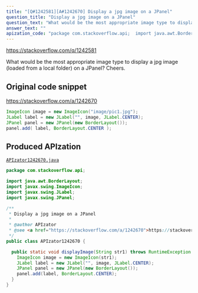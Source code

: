 ```yaml
---
title: "[Q#1242581][A#1242670] Display a jpg image on a JPanel"
question_title: "Display a jpg image on a JPanel"
question_text: "What would be the most appropriate image type to display a jpg image (loaded from a local folder) on a JPanel? Cheers."
answer_text: ""
apization_code: "package com.stackoverflow.api;  import java.awt.BorderLayout; import javax.swing.ImageIcon; import javax.swing.JLabel; import javax.swing.JPanel;  /**  * Display a jpg image on a JPanel  *  * @author APIzator  * @see <a href=\"https://stackoverflow.com/a/1242670\">https://stackoverflow.com/a/1242670</a>  */ public class APIzator1242670 {    public static void displayImage(String str1) throws RuntimeException {     ImageIcon image = new ImageIcon(str1);     JLabel label = new JLabel(\"\", image, JLabel.CENTER);     JPanel panel = new JPanel(new BorderLayout());     panel.add(label, BorderLayout.CENTER);   } }"
---
```


https://stackoverflow.com/q/1242581

What would be the most appropriate image type to display a jpg image (loaded from a local folder) on a JPanel?
Cheers.



## Original code snippet

https://stackoverflow.com/a/1242670



```java
ImageIcon image = new ImageIcon("image/pic1.jpg");
JLabel label = new JLabel("", image, JLabel.CENTER);
JPanel panel = new JPanel(new BorderLayout());
panel.add( label, BorderLayout.CENTER );
```

## Produced APIzation

[`APIzator1242670.java`](https://github.com/pasqualesalza/apization-temp-data/raw/master/apizations/java/APIzator1242670.java)

```java
package com.stackoverflow.api;

import java.awt.BorderLayout;
import javax.swing.ImageIcon;
import javax.swing.JLabel;
import javax.swing.JPanel;

/**
 * Display a jpg image on a JPanel
 *
 * @author APIzator
 * @see <a href="https://stackoverflow.com/a/1242670">https://stackoverflow.com/a/1242670</a>
 */
public class APIzator1242670 {

  public static void displayImage(String str1) throws RuntimeException {
    ImageIcon image = new ImageIcon(str1);
    JLabel label = new JLabel("", image, JLabel.CENTER);
    JPanel panel = new JPanel(new BorderLayout());
    panel.add(label, BorderLayout.CENTER);
  }
}

```